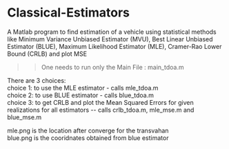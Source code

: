 # Classical-Estimators
A Matlab program to find estimation of a vehicle using statistical methods like Minimum Variance Unbiased Estimator (MVU), Best Linear Unbiased Estimator (BLUE), Maximum Likelihood Estimator (MLE), Cramer-Rao Lower Bound (CRLB) and plot MSE
>>One needs to run only the Main File : main_tdoa.m

There are 3 choices:  
choice 1: to use the MLE estimator - calls mle_tdoa.m   
choice 2: to use BLUE estimator - calls blue_tdoa.m   
choice 3: to get CRLB and plot the Mean Squared Errors for given realizations for all estimators -- calls crlb_tdoa.m, mle_mse.m and blue_mse.m  

mle.png is the location after converge for the transvahan  
blue.png is the cooridnates obtained from blue estimator
